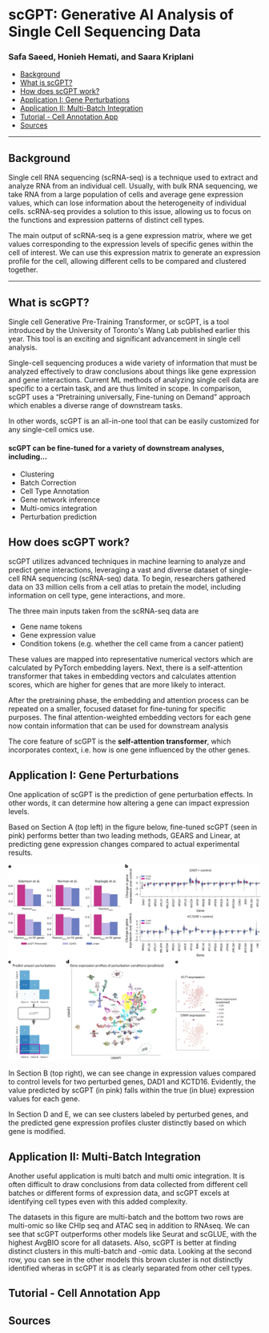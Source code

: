 # scGPT: Generative AI Analysis of Single Cell Sequencing Data
### Safa Saeed, Honieh Hemati, and Saara Kriplani


* [Background](#background)
* [What is scGPT?](#what-is-scGPT)
* [How does scGPT work?](#How-does-scGPT-work?)
* [Application I: Gene Perturbations](#applications-i-gene-perturbations)
* [Application II: Multi-Batch Integration](#applications-ii-multi-batch-integration)
* [Tutorial - Cell Annotation App](#tutorial-cell-annotation-app)
* [Sources](#sources)

---

## Background
Single cell RNA sequencing (scRNA-seq) is a technique used to extract and analyze RNA from an individual cell. Usually, with bulk RNA sequencing, we take RNA from a large population of cells and average gene expression values, which can lose information about the heterogeneity of individual cells. scRNA-seq provides a solution to this issue, allowing us to focus on the functions and expression patterns of distinct cell types.

The main output of scRNA-seq is a gene expression matrix, where we get values corresponding to the expression levels of specific genes within the cell of interest. We can use this expression matrix to generate an expression profile for the cell, allowing different cells to be compared and clustered together. 

---

## What is scGPT?

Single cell Generative Pre-Training Transformer, or scGPT, is a tool introduced by the University of Toronto's Wang Lab published earlier this year. This tool is an exciting and significant advancement in single cell analysis. 

Single-cell sequencing produces a wide variety of information that must be analyzed effectively to draw conclusions about things like gene expression and gene interactions. Current ML methods of analyzing single cell data are specific to a certain task, and are thus limited in scope. In comparison, scGPT uses a “Pretraining universally, Fine-tuning on Demand” approach which enables a diverse range of downstream tasks. 

In other words, scGPT is an all-in-one tool that can be easily customized for any single-cell omics use. 

#### scGPT can be fine-tuned for a variety of downstream analyses, including...
 
- Clustering
- Batch Correction
- Cell Type Annotation 
- Gene network inference
- Multi-omics integration 
- Perturbation prediction


## How does scGPT work?
 
scGPT utilizes advanced techniques in machine learning to analyze and predict gene interactions, leveraging a vast and diverse dataset of single-cell RNA sequencing (scRNA-seq) data. To begin, researchers gathered data on 33 million cells from a cell atlas to pretain the model, including information on cell type, gene interactions, and more. 

The three main inputs taken from the scRNA-seq data are 

- Gene name tokens
- Gene expression value
- Condition tokens (e.g. whether the cell came from a cancer patient)

These values are mapped into representative numerical vectors which are calculated by PyTorch embedding layers. Next, there is a self-attention transformer that takes in embedding vectors and calculates attention scores, which are higher for genes that are more likely to interact.

After the pretraining phase, the embedding and attention process can be repeated on a smaller, focused dataset for fine-tuning for specific purposes. The final attention-weighted embedding vectors for each gene now contain information that can be used for downstream analysis

 The core feature of scGPT is the **self-attention transformer**, which incorporates context, i.e. how is one gene influenced by the other genes.



## Application I: Gene Perturbations

One application of scGPT is the prediction of gene perturbation effects. In other words, it can determine how altering a gene can impact expression levels. 

Based on Section A (top left) in the figure below, fine-tuned scGPT (seen in pink) performs better than two leading methods, GEARS and Linear, at predicting gene expression changes compared to actual experimental results. 

![Figure2](./Figures/gene_perturbations_cropped.png)

In Section B (top right), we can see change in expression values compared to control levels for two perturbed genes, DAD1 and KCTD16. Evidently, the value predicted by scGPT (in pink) falls within the true (in blue) expression values for each gene. 

In Section D and E, we can see clusters labeled by perturbed genes, and the predicted gene expression profiles cluster distinctly based on which gene is modified. 


## Application II: Multi-Batch Integration 

Another useful application is multi batch and multi omic integration. It is often difficult to draw conclusions from data collected from different cell batches or different forms of expression data, and scGPT excels at identifying cell types even with this added complexity.

The datasets in this figure are multi-batch and the bottom two rows are multi-omic so like CHIp seq and ATAC seq in addition to RNAseq. We can see that scGPT outperforms other models like Seurat and scGLUE, with the highest AvgBIO score for all datasets. Also, scGPT is better at finding distinct clusters in this multi-batch and -omic data. Looking at the second row, you can see in the other models this brown cluster is not distinctly identified wheras in scGPT it is as clearly separated from other cell types. 




## Tutorial - Cell Annotation App 

## Sources 